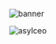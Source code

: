 ![banner](https://github.com/Lovinoes/lovinoes/assets/104237836/afec6d32-d676-413b-91da-7e9291c931e4)

<p>&nbsp;<img align="left" src="https://github-readme-stats.vercel.app/api?username=lovinoes&show_icons=true&locale=en" alt="asylceo" /></p>
